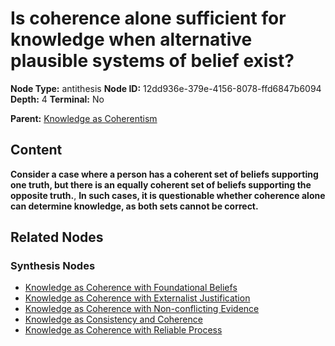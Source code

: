 # Is coherence alone sufficient for knowledge when alternative plausible systems of belief exist?

**Node Type:** antithesis
**Node ID:** 12dd936e-379e-4156-8078-ffd6847b6094
**Depth:** 4
**Terminal:** No

**Parent:** [Knowledge as Coherentism](knowledge-as-coherentism-synthesis-827a58e3-0c95-46b8-b60b-2fd19617e213.md)

## Content

**Consider a case where a person has a coherent set of beliefs supporting one truth, but there is an equally coherent set of beliefs supporting the opposite truth.**, **In such cases, it is questionable whether coherence alone can determine knowledge, as both sets cannot be correct.**

## Related Nodes

### Synthesis Nodes

- [Knowledge as Coherence with Foundational Beliefs](knowledge-as-coherence-with-foundational-beliefs-synthesis-9cb79d1f-6c4e-48c2-b82e-4916377aafcc.md)
- [Knowledge as Coherence with Externalist Justification](knowledge-as-coherence-with-externalist-justification-synthesis-fdeb3ddd-c034-4772-a98f-78542b4f585b.md)
- [Knowledge as Coherence with Non-conflicting Evidence](knowledge-as-coherence-with-non-conflicting-evidence-synthesis-acdde93d-d677-433c-9e1c-92224dea5741.md)
- [Knowledge as Consistency and Coherence](knowledge-as-consistency-and-coherence-synthesis-7ba8f0b9-bd35-4e85-aa62-c5fc3c20213d.md)
- [Knowledge as Coherence with Reliable Process](knowledge-as-coherence-with-reliable-process-synthesis-0b284e5d-c4ce-4dc1-9e26-2337018b89fc.md)
